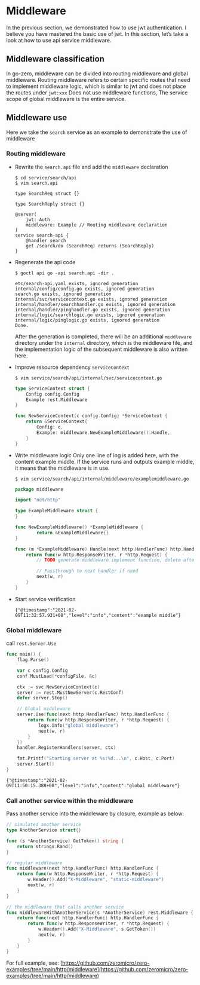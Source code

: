 # Middleware

In the previous section, we demonstrated how to use jwt authentication. I believe you have mastered the basic use of jwt. In this section, let’s take a look at how to use api service middleware.

## Middleware classification
In go-zero, middleware can be divided into routing middleware and global middleware. Routing middleware refers to certain specific routes that need to implement middleware logic, which is similar to jwt and does not place the routes under `jwt:xxx` Does not use middleware functions,
The service scope of global middleware is the entire service.

## Middleware use
Here we take the `search` service as an example to demonstrate the use of middleware

### Routing middleware
* Rewrite the `search.api` file and add the `middleware` declaration
    ```shell
    $ cd service/search/api
    $ vim search.api
    ```
    ```text
    type SearchReq struct {}
    
    type SearchReply struct {}
    
    @server(
        jwt: Auth
        middleware: Example // Routing middleware declaration
    )
    service search-api {
        @handler search
        get /search/do (SearchReq) returns (SearchReply)
    }
    ```
* Regenerate the api code
    ```shell
    $ goctl api go -api search.api -dir . 
    ```
    ```text
    etc/search-api.yaml exists, ignored generation
    internal/config/config.go exists, ignored generation
    search.go exists, ignored generation
    internal/svc/servicecontext.go exists, ignored generation
    internal/handler/searchhandler.go exists, ignored generation
    internal/handler/pinghandler.go exists, ignored generation
    internal/logic/searchlogic.go exists, ignored generation
    internal/logic/pinglogic.go exists, ignored generation
    Done.
    ```
  After the generation is completed, there will be an additional `middleware` directory under the `internal` directory, which is the middleware file, and the implementation logic of the subsequent middleware is also written here.
*  Improve resource dependency `ServiceContext`
    ```shell
    $ vim service/search/api/internal/svc/servicecontext.go
    ```
    ```go
    type ServiceContext struct {
        Config config.Config
        Example rest.Middleware
    }
    
    func NewServiceContext(c config.Config) *ServiceContext {
        return &ServiceContext{
            Config: c,
            Example: middleware.NewExampleMiddleware().Handle,
        }
    }
    ```
* Write middleware logic
  Only one line of log is added here, with the content example middle. If the service runs and outputs example middle, it means that the middleware is in use.

    ```shell
    $ vim service/search/api/internal/middleware/examplemiddleware.go
    ```
    ```go
    package middleware
  
    import "net/http"
    
    type ExampleMiddleware struct {
    }
    
    func NewExampleMiddleware() *ExampleMiddleware {
            return &ExampleMiddleware{}
    }
    
    func (m *ExampleMiddleware) Handle(next http.HandlerFunc) http.HandlerFunc {
        return func(w http.ResponseWriter, r *http.Request) {
            // TODO generate middleware implement function, delete after code implementation
    
            // Passthrough to next handler if need
            next(w, r)
        }
    }
    ```
* Start service verification
    ```text
    {"@timestamp":"2021-02-09T11:32:57.931+08","level":"info","content":"example middle"}
    ```

### Global middleware
call `rest.Server.Use`
```go
func main() {
	flag.Parse()

	var c config.Config
	conf.MustLoad(*configFile, &c)

	ctx := svc.NewServiceContext(c)
	server := rest.MustNewServer(c.RestConf)
	defer server.Stop()

    // Global middleware
	server.Use(func(next http.HandlerFunc) http.HandlerFunc {
		return func(w http.ResponseWriter, r *http.Request) {
			logx.Info("global middleware")
			next(w, r)
		}
	})
	handler.RegisterHandlers(server, ctx)

	fmt.Printf("Starting server at %s:%d...\n", c.Host, c.Port)
	server.Start()
}
```
```text
{"@timestamp":"2021-02-09T11:50:15.388+08","level":"info","content":"global middleware"}
```

### Call another service within the middleware

Pass another service into the middleware by closure, example as below:

```go
// simulated another service
type AnotherService struct{}

func (s *AnotherService) GetToken() string {
	return stringx.Rand()
}

// regular middleware
func middleware(next http.HandlerFunc) http.HandlerFunc {
	return func(w http.ResponseWriter, r *http.Request) {
		w.Header().Add("X-Middleware", "static-middleware")
		next(w, r)
	}
}

// the middleware that calls another service
func middlewareWithAnotherService(s *AnotherService) rest.Middleware {
	return func(next http.HandlerFunc) http.HandlerFunc {
		return func(w http.ResponseWriter, r *http.Request) {
			w.Header().Add("X-Middleware", s.GetToken())
			next(w, r)
		}
	}
}
```

For full example, see: [https://github.com/zeromicro/zero-examples/tree/main/http/middleware](https://github.com/zeromicro/zero-examples/tree/main/http/middleware)